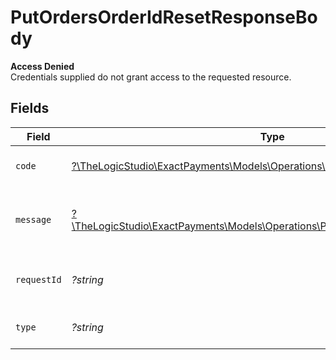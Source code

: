 # PutOrdersOrderIdResetResponseBody

**Access Denied**\
Credentials supplied do not grant access to the requested resource.



## Fields

| Field                                                                                                                                    | Type                                                                                                                                     | Required                                                                                                                                 | Description                                                                                                                              | Example                                                                                                                                  |
| ---------------------------------------------------------------------------------------------------------------------------------------- | ---------------------------------------------------------------------------------------------------------------------------------------- | ---------------------------------------------------------------------------------------------------------------------------------------- | ---------------------------------------------------------------------------------------------------------------------------------------- | ---------------------------------------------------------------------------------------------------------------------------------------- |
| `code`                                                                                                                                   | [?\TheLogicStudio\ExactPayments\Models\Operations\PutOrdersOrderIdResetCode](../../Models/Operations/PutOrdersOrderIdResetCode.md)       | :heavy_minus_sign:                                                                                                                       | Code of the authorization error.                                                                                                         | payments-forbidden-error                                                                                                                 |
| `message`                                                                                                                                | [?\TheLogicStudio\ExactPayments\Models\Operations\PutOrdersOrderIdResetMessage](../../Models/Operations/PutOrdersOrderIdResetMessage.md) | :heavy_minus_sign:                                                                                                                       | Message explaining the authorization error.                                                                                              | You do not have permission to access this resource.                                                                                      |
| `requestId`                                                                                                                              | *?string*                                                                                                                                | :heavy_minus_sign:                                                                                                                       | Request identifier in UUID format.                                                                                                       | bcc78633-cd09-4e7d-8f3b-d593fdc1439c                                                                                                     |
| `type`                                                                                                                                   | *?string*                                                                                                                                | :heavy_minus_sign:                                                                                                                       | It shows as authorization error.                                                                                                         | authorization-error                                                                                                                      |
